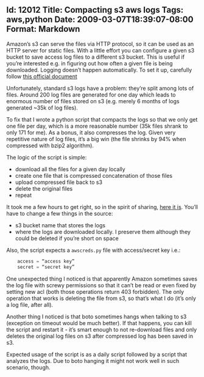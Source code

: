 Id: 12012
Title: Compacting s3 aws logs
Tags: aws,python
Date: 2009-03-07T18:39:07-08:00
Format: Markdown
--------------
Amazon’s s3 can serve the files via HTTP protocol, so it can be used as
an HTTP server for static files. With a little effort you can configure
a given s3 bucket to save access log files to a different s3 bucket.
This is useful if you’re interested e.g. in figuring out how often a
given file is being downloaded. Logging doesn’t happen automatically. To
set it up, carefully follow [this official
document](http://docs.amazonwebservices.com/AmazonS3/latest/index.html?ServerLogs.html)

Unfortunately, standard s3 logs have a problem: they’re split among lots
of files. Around 200 log files are generated for one day which leads to
enormous number of files stored on s3 (e.g. merely 6 months of logs
generated \~35k of log files).

To fix that I wrote a python script that compacts the logs so that we
only get one file per day, which is a more reasonable number (35k files
shrank to only 171 for me). As a bonus, it also compresses the log.
Given very repetitive nature of log files, it’s a big win (the file
shrinks by 94% when compressed with bzip2 algorithm).

The logic of the script is simple:

-   download all the files for a given day locally
-   create one file that is compressed concatenation of those files
-   upload compressed file back to s3
-   delete the original files
-   repeat

It took me a few hours to get right, so in the spirit of sharing,
[here it is](http://code.google.com/p/kjk/source/browse/trunk/scripts/compact-s3-logs.py).
You’ll have to change a few things in the source:

-   s3 bucket name that stores the logs
-   where the logs are downloaded locally. I preserve them although they
    could be deleted if you’re short on space

Also, the script expects a `awscreds.py` file with access/secret key
i.e.:

```python
    access = “access key”
    secret = “secret key”
```

One unexpected thing I noticed is that apparently Amazon sometimes saves
the log file with screwy permissions so that it can’t be read or even
fixed by setting new acl (both those operations return 403 forbidden).
The only operation that works is deleting the file from s3, so that’s
what I do (it’s only a log file, after all).

Another thing I noticed is that boto sometimes hangs when talking to s3
(exception on timeout would be much better). If that happens, you can
kill the script and restart it - it’s smart enough to not re-download
files and only deletes the original log files on s3 after compressed log
has been saved in s3.

Expected usage of the script is as a daily script followed by a script
that analyzes the logs. Due to boto hanging it might not work well in
such scenario, though.
